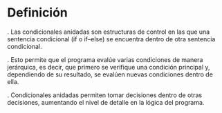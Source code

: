# Definición

. Las condicionales anidadas son estructuras de control en las que una sentencia condicional (if o if–else) se encuentra dentro de otra sentencia condicional.

. Esto permite que el programa evalúe varias condiciones de manera jerárquica, es decir, que primero se verifique una condición principal y, dependiendo de su resultado, se evalúen nuevas condiciones dentro de ella.

. Condicionales anidadas permiten tomar decisiones dentro de otras decisiones, aumentando el nivel de detalle en la lógica del programa.